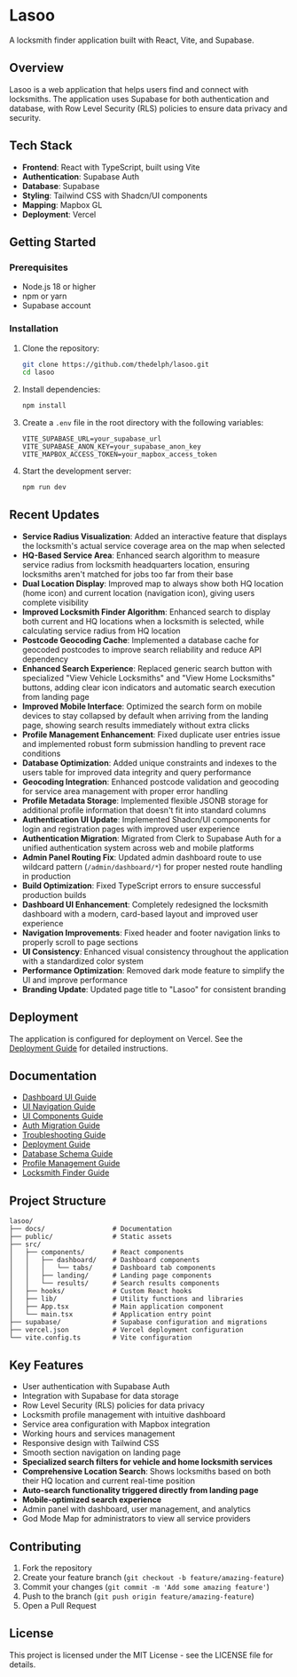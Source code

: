 # Lasoo

A locksmith finder application built with React, Vite, and Supabase.

## Overview

Lasoo is a web application that helps users find and connect with locksmiths. The application uses Supabase for both authentication and database, with Row Level Security (RLS) policies to ensure data privacy and security.

## Tech Stack

- **Frontend**: React with TypeScript, built using Vite
- **Authentication**: Supabase Auth
- **Database**: Supabase
- **Styling**: Tailwind CSS with Shadcn/UI components
- **Mapping**: Mapbox GL
- **Deployment**: Vercel

## Getting Started

### Prerequisites

- Node.js 18 or higher
- npm or yarn
- Supabase account

### Installation

1. Clone the repository:
   ```bash
   git clone https://github.com/thedelph/lasoo.git
   cd lasoo
   ```

2. Install dependencies:
   ```bash
   npm install
   ```

3. Create a `.env` file in the root directory with the following variables:
   ```
   VITE_SUPABASE_URL=your_supabase_url
   VITE_SUPABASE_ANON_KEY=your_supabase_anon_key
   VITE_MAPBOX_ACCESS_TOKEN=your_mapbox_access_token
   ```

4. Start the development server:
   ```bash
   npm run dev
   ```

## Recent Updates

- **Service Radius Visualization**: Added an interactive feature that displays the locksmith's actual service coverage area on the map when selected
- **HQ-Based Service Area**: Enhanced search algorithm to measure service radius from locksmith headquarters location, ensuring locksmiths aren't matched for jobs too far from their base
- **Dual Location Display**: Improved map to always show both HQ location (home icon) and current location (navigation icon), giving users complete visibility
- **Improved Locksmith Finder Algorithm**: Enhanced search to display both current and HQ locations when a locksmith is selected, while calculating service radius from HQ location
- **Postcode Geocoding Cache**: Implemented a database cache for geocoded postcodes to improve search reliability and reduce API dependency
- **Enhanced Search Experience**: Replaced generic search button with specialized "View Vehicle Locksmiths" and "View Home Locksmiths" buttons, adding clear icon indicators and automatic search execution from landing page
- **Improved Mobile Interface**: Optimized the search form on mobile devices to stay collapsed by default when arriving from the landing page, showing search results immediately without extra clicks
- **Profile Management Enhancement**: Fixed duplicate user entries issue and implemented robust form submission handling to prevent race conditions
- **Database Optimization**: Added unique constraints and indexes to the users table for improved data integrity and query performance
- **Geocoding Integration**: Enhanced postcode validation and geocoding for service area management with proper error handling
- **Profile Metadata Storage**: Implemented flexible JSONB storage for additional profile information that doesn't fit into standard columns
- **Authentication UI Update**: Implemented Shadcn/UI components for login and registration pages with improved user experience
- **Authentication Migration**: Migrated from Clerk to Supabase Auth for a unified authentication system across web and mobile platforms
- **Admin Panel Routing Fix**: Updated admin dashboard route to use wildcard pattern (`/admin/dashboard/*`) for proper nested route handling in production
- **Build Optimization**: Fixed TypeScript errors to ensure successful production builds
- **Dashboard UI Enhancement**: Completely redesigned the locksmith dashboard with a modern, card-based layout and improved user experience
- **Navigation Improvements**: Fixed header and footer navigation links to properly scroll to page sections
- **UI Consistency**: Enhanced visual consistency throughout the application with a standardized color system
- **Performance Optimization**: Removed dark mode feature to simplify the UI and improve performance
- **Branding Update**: Updated page title to "Lasoo" for consistent branding

## Deployment

The application is configured for deployment on Vercel. See the [Deployment Guide](./docs/deployment-guide.md) for detailed instructions.

## Documentation

- [Dashboard UI Guide](./docs/dashboard-ui-guide.md)
- [UI Navigation Guide](./docs/ui-navigation-guide.md)
- [UI Components Guide](./docs/ui-components-guide.md)
- [Auth Migration Guide](./docs/auth-migration-guide.md)
- [Troubleshooting Guide](./docs/troubleshooting-guide.md)
- [Deployment Guide](./docs/deployment-guide.md)
- [Database Schema Guide](./docs/database-schema-guide.md)
- [Profile Management Guide](./docs/profile-management-guide.md)
- [Locksmith Finder Guide](./docs/locksmith-finder-guide.md)

## Project Structure

```
lasoo/
├── docs/                 # Documentation
├── public/               # Static assets
├── src/
│   ├── components/       # React components
│   │   ├── dashboard/    # Dashboard components
│   │   │   └── tabs/     # Dashboard tab components
│   │   ├── landing/      # Landing page components
│   │   └── results/      # Search results components
│   ├── hooks/            # Custom React hooks
│   ├── lib/              # Utility functions and libraries
│   ├── App.tsx           # Main application component
│   └── main.tsx          # Application entry point
├── supabase/             # Supabase configuration and migrations
├── vercel.json           # Vercel deployment configuration
└── vite.config.ts        # Vite configuration
```

## Key Features

- User authentication with Supabase Auth
- Integration with Supabase for data storage
- Row Level Security (RLS) policies for data privacy
- Locksmith profile management with intuitive dashboard
- Service area configuration with Mapbox integration
- Working hours and services management
- Responsive design with Tailwind CSS
- Smooth section navigation on landing page
- **Specialized search filters for vehicle and home locksmith services**
- **Comprehensive Location Search**: Shows locksmiths based on both their HQ location and current real-time position
- **Auto-search functionality triggered directly from landing page**
- **Mobile-optimized search experience**
- Admin panel with dashboard, user management, and analytics
- God Mode Map for administrators to view all service providers

## Contributing

1. Fork the repository
2. Create your feature branch (`git checkout -b feature/amazing-feature`)
3. Commit your changes (`git commit -m 'Add some amazing feature'`)
4. Push to the branch (`git push origin feature/amazing-feature`)
5. Open a Pull Request

## License

This project is licensed under the MIT License - see the LICENSE file for details.
